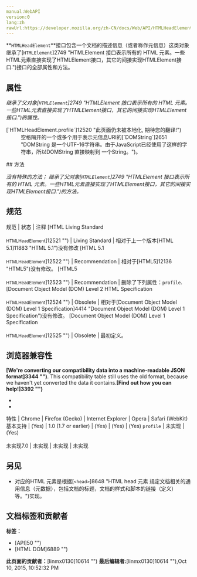 ```yaml
---
manual:WebAPI
version:0
lang:zh
rawUrl:https://developer.mozilla.org/zh-CN/docs/Web/API/HTMLHeadElement
---
```






**`HTMLHeadElement`**接口包含一个文档的描述信息（或者称作元信息）这类对象继承了[`HTMLElement`]2749 "HTMLElement 接口表示所有的 HTML 元素。一些HTML元素直接实现了HTMLElement接口，其它的间接实现HTMLElement接口.")接口的全部属性和方法。


## 属性<a name="属性"></a>


<em>继承了父对象[`HTMLElement`]2749 "HTMLElement 接口表示所有的 HTML 元素。一些HTML元素直接实现了HTMLElement接口，其它的间接实现HTMLElement接口.")的属性。</em>

<dl><dt>[`HTMLHeadElement.profile`]12520 "此页面仍未被本地化, 期待您的翻译!")<i></i></dt><dd>空格隔开的一个或多个用于表示元信息URI的[`DOMString`]2651 "DOMString 是一个UTF-16字符串。由于JavaScript已经使用了这样的字符串，所以DOMString 直接映射到 一个String。")。</dd></dl>
## 方法<a name="方法"></a>


<em>没有特殊的方法； 继承了父对象[`HTMLElement`]2749 "HTMLElement 接口表示所有的 HTML 元素。一些HTML元素直接实现了HTMLElement接口，其它的间接实现HTMLElement接口.")的方法。</em>


## 规范<a name="规范"></a>
规范 | 状态 | 注释 
[HTML Living Standard<br></br><small>HTMLHeadElement</small>]12521 "") | Living Standard | 相对于上一个版本[HTML 5.1]11883 "HTML 5.1")没有修改 
[HTML 5.1<br></br><small>HTMLHeadElement</small>]12522 "") | Recommendation | 相对于[HTML5]12136 "HTML5")没有修改。 
[HTML5<br></br><small>HTMLHeadElement</small>]12523 "") | Recommendation | 删除了下列属性：`profile`. 
[Document Object Model (DOM) Level 2 HTML Specification<br></br><small>HTMLHeadElement</small>]12524 "") | Obsolete | 相对于[Document Object Model (DOM) Level 1 Specification]4414 "Document Object Model (DOM) Level 1 Specification")没有修改。 
[Document Object Model (DOM) Level 1 Specification<br></br><small>HTMLHeadElement</small>]12525 "") | Obsolete | 最初定义。 


## 浏览器兼容性<a name="浏览器兼容性"></a>


**[We&#39;re converting our compatibility data into a machine-readable JSON format]3344 "")**. This compatibility table still uses the old format, because we haven&#39;t yet converted the data it contains.**[Find out how you can help!]3392 "")**


* 
* 
特性 | Chrome | Firefox (Gecko) | Internet Explorer | Opera | Safari (WebKit) 
基本支持 | (Yes) | 1.0 (1.7 or earlier) | (Yes) | (Yes) | (Yes) 
`profile` | 未实现 | (Yes)<br></br>未实现7.0 | 未实现 | 未实现 | 未实现 




## 另见<a name="另见"></a>

* 对应的HTML 元素是根据[`<head>`]8648 "HTML head 元素 规定文档相关的通用信息（元数据），包括文档的标题，文档的样式和脚本的链接（定义）等。")实现。



## 文档标签和贡献者
**标签：**
* [API]50 "")
* [HTML DOM]6889 "")

**此页面的贡献者：**[linmx0130]10614 "")
**最后编辑者:**[linmx0130]10614 ""),<time>Oct 10, 2015, 10:52:32 PM</time>


